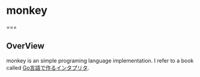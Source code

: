 # monkey
===

## OverView
monkey is an simple programing language implementation.
I refer to a book called [Go言語で作るインタプリタ](https://www.oreilly.co.jp/books/9784873118222/).